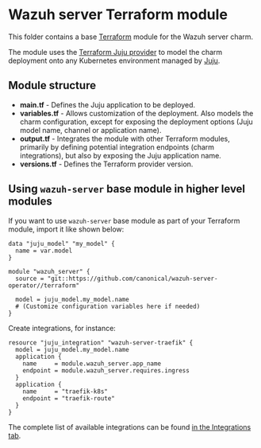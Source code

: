 # Wazuh server Terraform module

This folder contains a base [Terraform][Terraform] module for the Wazuh server charm.

The module uses the [Terraform Juju provider][Terraform Juju provider] to model the charm
deployment onto any Kubernetes environment managed by [Juju][Juju].

## Module structure

- **main.tf** - Defines the Juju application to be deployed.
- **variables.tf** - Allows customization of the deployment. Also models the charm configuration, 
  except for exposing the deployment options (Juju model name, channel or application name).
- **output.tf** - Integrates the module with other Terraform modules, primarily
  by defining potential integration endpoints (charm integrations), but also by exposing
  the Juju application name.
- **versions.tf** - Defines the Terraform provider version.

## Using `wazuh-server` base module in higher level modules

If you want to use `wazuh-server` base module as part of your Terraform module, import it
like shown below:

```text
data "juju_model" "my_model" {
  name = var.model
}

module "wazuh_server" {
  source = "git::https://github.com/canonical/wazuh-server-operator//terraform"
  
  model = juju_model.my_model.name
  # (Customize configuration variables here if needed)
}
```

Create integrations, for instance:

```text
resource "juju_integration" "wazuh-server-traefik" {
  model = juju_model.my_model.name
  application {
    name     = module.wazuh_server.app_name
    endpoint = module.wazuh_server.requires.ingress
  }
  application {
    name     = "traefik-k8s"
    endpoint = "traefik-route"
  }
}
```

The complete list of available integrations can be found [in the Integrations tab][wazuh-server-integrations].

[Terraform]: https://www.terraform.io/
[Terraform Juju provider]: https://registry.terraform.io/providers/juju/juju/latest
[Juju]: https://juju.is
[wazuh-server-integrations]: https://charmhub.io/wazuh-server/integrations
